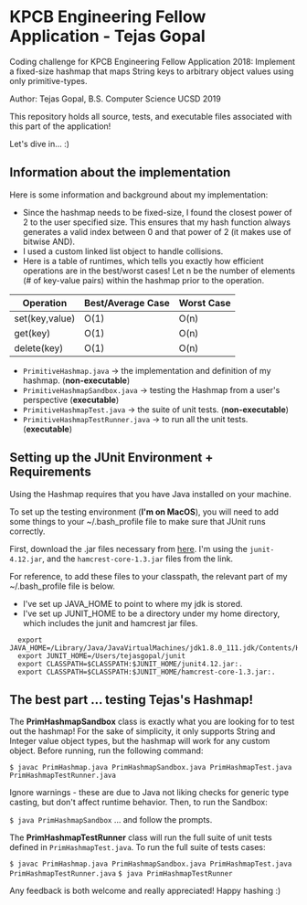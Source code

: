 # KPCB Engineering Fellow Application - Tejas Gopal
Coding challenge for KPCB Engineering Fellow Application 2018: Implement a fixed-size hashmap that maps String keys to arbitrary object values using only primitive-types.

Author: Tejas Gopal, B.S. Computer Science UCSD 2019

This repository holds all source, tests, and executable files associated with this part of the application!

Let's dive in... :)

## Information about the implementation

Here is some information and background about my implementation:
* Since the hashmap needs to be fixed-size, I found the closest power of 2 to the user specified size. This ensures that my hash function always generates a valid index between 0 and that power of 2 (it makes use of bitwise AND).
* I used a custom linked list object to handle collisions.
* Here is a table of runtimes, which tells you exactly how efficient operations are in the best/worst cases! Let n be the number of elements (# of key-value pairs) within the hashmap prior to the operation.

Operation | Best/Average Case | Worst Case
------------ | ------------- | ------------- 
set(key,value) | O(1) | O(n) 
get(key) | O(1) | O(n) 
delete(key) | O(1) | O(n)

* `PrimitiveHashmap.java` -> the implementation and definition of my hashmap. (**non-executable**)
* `PrimitiveHashmapSandbox.java` -> testing the Hashmap from a user's perspective (**executable**)
* `PrimitiveHashmapTest.java` -> the suite of unit tests. (**non-executable**)
* `PrimitiveHashmapTestRunner.java` -> to run all the unit tests. (**executable**)

## Setting up the JUnit Environment + Requirements
Using the Hashmap requires that you have Java installed on your machine. 

To set up the testing environment (**I'm on MacOS**), you will need to add some things to your ~/.bash_profile file to make sure that JUnit runs correctly.

First, download the .jar files necessary from [here](https://github.com/junit-team/junit4/wiki/Download-and-Install).
I'm using the `junit-4.12.jar`, and the `hamcrest-core-1.3.jar` files from the link. 

For reference, to add these files to your classpath, the relevant part of my ~/.bash_profile file is below. 
* I've set up JAVA_HOME to point to where my jdk is stored.
* I've set up JUNIT_HOME to be a directory under my home directory, which includes the junit and hamcrest jar files.

```
  export JAVA_HOME=/Library/Java/JavaVirtualMachines/jdk1.8.0_111.jdk/Contents/Home
  export JUNIT_HOME=/Users/tejasgopal/junit
  export CLASSPATH=$CLASSPATH:$JUNIT_HOME/junit4.12.jar:.
  export CLASSPATH=$CLASSPATH:$JUNIT_HOME/hamcrest-core-1.3.jar:.
```

## The best part ... testing Tejas's Hashmap!

The **PrimHashmapSandbox** class is exactly what you are looking for to test out the hashmap! For the sake of simplicity, it only supports String and Integer value object types, but the hashmap will work for any custom object. Before running, run the following command:

`$ javac PrimHashmap.java PrimHashmapSandbox.java PrimHashmapTest.java PrimHashmapTestRunner.java`

Ignore warnings - these are due to Java not liking checks for generic type casting, but don't affect runtime behavior.
Then, to run the Sandbox:

`$ java PrimHashmapSandbox`
... and follow the prompts.

The **PrimHashmapTestRunner** class will run the full suite of unit tests defined in `PrimHashmapTest.java`. To run the full suite of tests cases:

`$ javac PrimHashmap.java PrimHashmapSandbox.java PrimHashmapTest.java PrimHashmapTestRunner.java`
`$ java PrimHashmapTestRunner`

Any feedback is both welcome and really appreciated! Happy hashing :)
